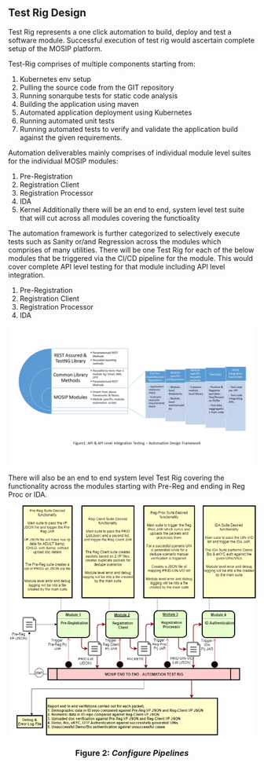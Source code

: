 ## Test Rig Design
Test Rig represents a one click automation to build, deploy and test a software module. Successful execution of test rig would ascertain complete setup of the MOSIP platform.

Test-Rig comprises of multiple components starting from: 
1. Kubernetes env setup
1. Pulling the source code from the GIT repository
1. Running sonarqube tests for static code analysis
1. Building the application using maven
1. Automated application deployment using Kubernetes
1. Running automated unit tests
1. Running automated tests to verify and validate the application build against the given requirements. 

Automation deliverables mainly comprises of individual module level suites for the individual MOSIP modules:
1. Pre-Registration 
1. Registration Client
1. Registration Processor
1. IDA
1. Kernel
Additionally there will be an end to end, system level test suite that will cut across all modules covering the functioality 

The automation framework is further categorized to selectively execute tests such as Sanity or/and Regression across the modules which comprises of many utilities.
There will be one Test Rig for each of the below modules that be triggered via the CI/CD pipeline for the module. This would cover complete API level testing for that module including API level integration.
1. Pre-Registration 
1. Registration Client
1. Registration Processor
1. IDA

![Automation Design Framework](_images/test_rig_automation/AutomationDesignFrameworks.jpg)

There will also be an end to end system level Test Rig covering the functionality across the modules starting with Pre-Reg and ending in Reg Proc or IDA. 


![Configure Pipelines](_images/test_rig_automation/E2ETestRigDesign.drawio.jpg)


### <p align="center"> **Figure 2: _Configure Pipelines_**